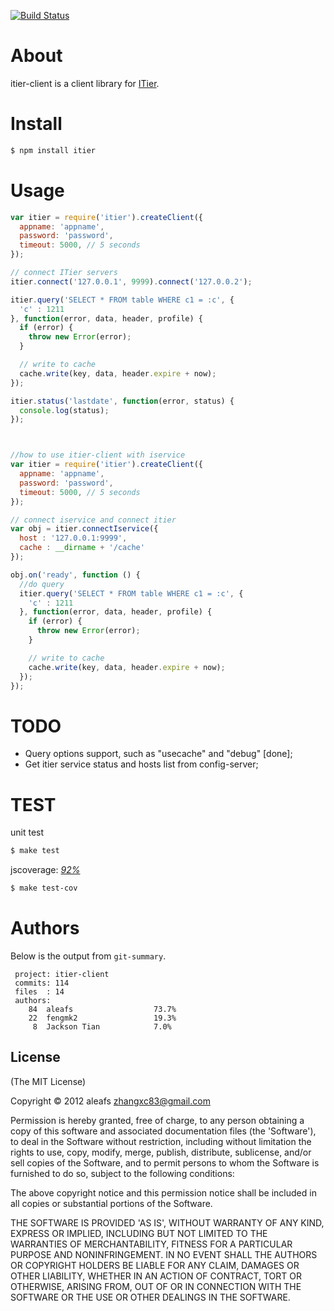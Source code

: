 [![Build Status](https://secure.travis-ci.org/aleafs/itier-client.png)](http://travis-ci.org/aleafs/itier-client)

# About

itier-client is a client library for [ITier](https://github.com/xianbei/itier).

# Install
    
```bash
$ npm install itier
```

# Usage

```javascript
var itier = require('itier').createClient({
  appname: 'appname',
  password: 'password',
  timeout: 5000, // 5 seconds
});

// connect ITier servers
itier.connect('127.0.0.1', 9999).connect('127.0.0.2');

itier.query('SELECT * FROM table WHERE c1 = :c', { 
  'c' : 1211 
}, function(error, data, header, profile) {
  if (error) {
    throw new Error(error);
  }

  // write to cache
  cache.write(key, data, header.expire + now);
});

itier.status('lastdate', function(error, status) {
  console.log(status);
});



//how to use itier-client with iservice
var itier = require('itier').createClient({
  appname: 'appname',
  password: 'password',
  timeout: 5000, // 5 seconds
});

// connect iservice and connect itier
var obj = itier.connectIservice({
  host : '127.0.0.1:9999',
  cache : __dirname + '/cache'
});

obj.on('ready', function () {
  //do query
  itier.query('SELECT * FROM table WHERE c1 = :c', { 
    'c' : 1211 
  }, function(error, data, header, profile) {
    if (error) {
      throw new Error(error);
    }

    // write to cache
    cache.write(key, data, header.expire + now);
  });
});

```

# TODO

* Query options support, such as "usecache" and "debug" [done];
* Get itier service status and hosts list from config-server;

# TEST

unit test

```bash
$ make test
```

jscoverage: [*92%*](http://fengmk2.github.com/coverage/itier.html)

```bash
$ make test-cov
```

# Authors

Below is the output from `git-summary`.

```
 project: itier-client
 commits: 114
 files  : 14
 authors: 
    84	aleafs                  73.7%
    22	fengmk2                 19.3%
     8	Jackson Tian            7.0%

```

## License

(The MIT License)

Copyright &copy; 2012 aleafs <zhangxc83@gmail.com>

Permission is hereby granted, free of charge, to any person obtaining
a copy of this software and associated documentation files (the
'Software'), to deal in the Software without restriction, including
without limitation the rights to use, copy, modify, merge, publish,
distribute, sublicense, and/or sell copies of the Software, and to
permit persons to whom the Software is furnished to do so, subject to
the following conditions:

The above copyright notice and this permission notice shall be
included in all copies or substantial portions of the Software.

THE SOFTWARE IS PROVIDED 'AS IS', WITHOUT WARRANTY OF ANY KIND,
EXPRESS OR IMPLIED, INCLUDING BUT NOT LIMITED TO THE WARRANTIES OF
MERCHANTABILITY, FITNESS FOR A PARTICULAR PURPOSE AND NONINFRINGEMENT.
IN NO EVENT SHALL THE AUTHORS OR COPYRIGHT HOLDERS BE LIABLE FOR ANY
CLAIM, DAMAGES OR OTHER LIABILITY, WHETHER IN AN ACTION OF CONTRACT,
TORT OR OTHERWISE, ARISING FROM, OUT OF OR IN CONNECTION WITH THE
SOFTWARE OR THE USE OR OTHER DEALINGS IN THE SOFTWARE.

